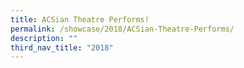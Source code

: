 ```yaml
---
title: ACSian Theatre Performs!
permalink: /showcase/2018/ACSian-Theatre-Performs/
description: ""
third_nav_title: "2018"
---
```

